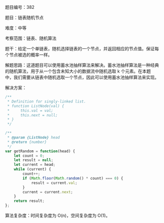 题目编号：382

题目：链表随机节点

难度：中等

考察范围：链表、随机算法

题干：给定一个单链表，随机选择链表的一个节点，并返回相应的节点值。保证每个节点被选的概率一样。

解题思路：这道题目可以使用蓄水池抽样算法来解决。蓄水池抽样算法是一种经典的随机算法，用于从一个包含未知大小的数据流中随机选取 k 个元素。在本题中，我们需要从链表中随机选取一个节点，因此可以使用蓄水池抽样算法来实现。

解决方案：

```javascript
/**
 * Definition for singly-linked list.
 * function ListNode(val) {
 *     this.val = val;
 *     this.next = null;
 * }
 */

/**
 * @param {ListNode} head
 * @return {number}
 */
var getRandom = function(head) {
    let count = 0;
    let result = null;
    let current = head;
    while (current) {
        count++;
        if (Math.floor(Math.random() * count) === 0) {
            result = current.val;
        }
        current = current.next;
    }
    return result;
};
```

算法复杂度：时间复杂度为 O(n)，空间复杂度为 O(1)。
